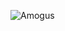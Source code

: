 ![Amogus](https://tenor.com/view/19dollar-fortnite-card-among-us-amogus-sus-red-among-sus-gif-20549014.gif)
